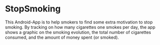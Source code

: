 # StopSmoking
This Android-App is to help smokers to find some extra motivation to stop smoking. By tracking on how many cigarettes 
one smokes per day, the app shows a graphic on the smoking evolution, the total number of cigarettes consumed, and the 
amount of money spent (or smoked).